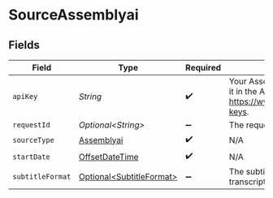 # SourceAssemblyai


## Fields

| Field                                                                                                            | Type                                                                                                             | Required                                                                                                         | Description                                                                                                      |
| ---------------------------------------------------------------------------------------------------------------- | ---------------------------------------------------------------------------------------------------------------- | ---------------------------------------------------------------------------------------------------------------- | ---------------------------------------------------------------------------------------------------------------- |
| `apiKey`                                                                                                         | *String*                                                                                                         | :heavy_check_mark:                                                                                               | Your AssemblyAI API key. You can find it in the AssemblyAI dashboard at https://www.assemblyai.com/app/api-keys. |
| `requestId`                                                                                                      | *Optional\<String>*                                                                                              | :heavy_minus_sign:                                                                                               | The request ID for LeMur responses                                                                               |
| `sourceType`                                                                                                     | [Assemblyai](../../models/shared/Assemblyai.md)                                                                  | :heavy_check_mark:                                                                                               | N/A                                                                                                              |
| `startDate`                                                                                                      | [OffsetDateTime](https://docs.oracle.com/javase/8/docs/api/java/time/OffsetDateTime.html)                        | :heavy_check_mark:                                                                                               | N/A                                                                                                              |
| `subtitleFormat`                                                                                                 | [Optional\<SubtitleFormat>](../../models/shared/SubtitleFormat.md)                                               | :heavy_minus_sign:                                                                                               | The subtitle format for transcript_subtitle stream                                                               |